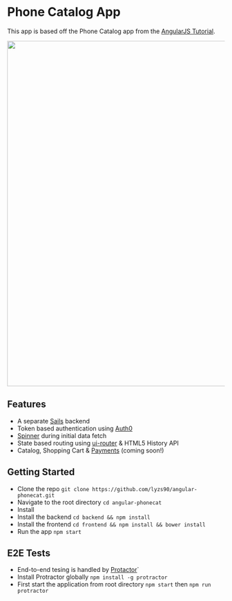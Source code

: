 # Phone Catalog App

This app is based off the Phone Catalog app from the [AngularJS Tutorial](https://docs.angularjs.org/tutorial).

<img src="https://s22.postimg.org/du24od2vl/phone-catalog.png" width="800">

## Features
- A separate [Sails](http://sailsjs.com/) backend
- Token based authentication using [Auth0](https://auth0.com/)
- [Spinner](https://github.com/Chevtek/angular-spinners) during initial data fetch
- State based routing using [ui-router](https://ui-router.github.io/) & HTML5 History API
- Catalog, Shopping Cart & [Payments](https://stripe.com/sg) (coming soon!)

## Getting Started
- Clone the repo `git clone https://github.com/lyzs90/angular-phonecat.git`
- Navigate to the root directory `cd angular-phonecat`
- Install 
- Install the backend `cd backend && npm install`
- Install the frontend `cd frontend && npm install && bower install`
- Run the app `npm start`

## E2E Tests
- End-to-end tesing is handled by [Protactor](https://github.com/angular/protractor)`
- Install Protractor globally `npm install -g protractor`
- First start the application from root directory `npm start` then `npm run protractor`